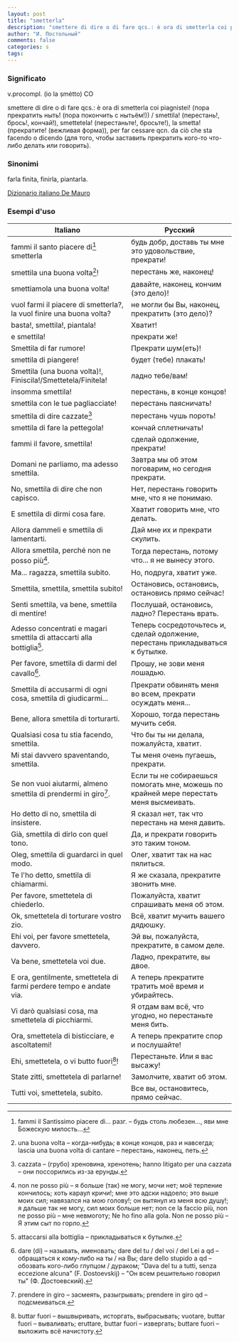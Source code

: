 ```yaml
---
layout: post
title: "smetterla"
description: "smettere di dire o di fare qcs.: è ora di smetterla coi piagnistei! (пора прекратить ныть! (пора покончить с нытьём!)) / smettila! (перестань!, брось!, кончай!), smettetela! (перестаньте!, бросьте!), la smetta! (прекратите! (вежливая форма)), per far cessare qcn. da ciò che sta facendo o dicendo (для того, чтобы заставить прекратить кого-то что-либо делать или говорить)."
author: "И. Постольный"
comments: false
categories: s
tags:
---
```


### Significato

v.procompl. (io la ṣmétto) CO

smettere di dire o di fare qcs.: è ora di smetterla coi piagnistei! (пора прекратить ныть! (пора покончить с нытьём!)) / smettila! (перестань!, брось!, кончай!), smettetela! (перестаньте!, бросьте!), la smetta! (прекратите! (вежливая форма)), per far cessare qcn. da ciò che sta facendo o dicendo (для того, чтобы заставить прекратить кого-то что-либо делать или говорить).

### Sinonimi

farla finita, finirla, piantarla.

[Dizionario italiano De Mauro](https://dizionario.internazionale.it/parola/smetterla)

### Esempi d'uso

| Italiano | Русский |
|----------|---------|
|fammi il santo piacere di[^1] smetterla|будь добр, доставь ты мне это удовольствие, прекрати!|
|smettila una buona volta[^2]!|перестань же, наконец!|
|smettiamola una buona volta!|давайте, наконец, кончим (это дело)!|
|vuol farmi il piacere di smetterla?, la vuol finire una buona volta?|не могли бы Вы, наконец, прекратить (это дело)?|
|basta!, smettila!, piantala!|Хватит!|
|e smettila!|прекрати же!|
|Smettila di far rumore!|Прекрати шум(еть)!|
|smettila di piangere!|будет (тебе) плакать!|
|Smettila (una buona volta)!, Finiscila!/Smettetela/Finitela!|ладно тебе/вам!|
|insomma smettila!|перестань, в конце концов!|
|smettila con le tue pagliacciate!|перестань паясничать!|
|smettila di dire cazzate[^3]|перестань чушь пороть!|
|smettila di fare la pettegola!|кончай сплетничать!|
|fammi il favore, smettila!|сделай одолжение, прекрати!|
|Domani ne parliamo, ma adesso smettila.|Завтра мы об этом поговарим, но сегодня прекрати.|
|No, smettila di dire che non capisco.|Нет, перестань говорить мне, что я не понимаю.|
|E smettila di dirmi cosa fare.|Хватит говорить мне, что делать.|
|Allora dammeli e smettila di lamentarti.|Дай мне их и прекрати скулить.|
|Allora smettila, perché non ne posso più[^4].|Тогда перестань, потому что... я не вынесу этого.|
|Ma... ragazza, smettila subito.|Но, подруга, хватит уже.|
|Smettila, smettila, smettila subito!|Остановись, остановись, остановись прямо сейчас!|
|Senti smettila, va bene, smettila di mentire!|Послушай, остановись, ладно? Перестань врать.|
|Adesso concentrati e magari smettila di attaccarti alla bottiglia[^5].|Теперь сосредоточьтесь и, сделай одолжение, перестань прикладываться к бутылке.|
|Per favore, smettila di darmi del cavallo[^6].|Прошу, не зови меня лошадью.|
|Smettila di accusarmi di ogni cosa, smettila di giudicarmi...|Прекрати обвинять меня во всем, прекрати осуждать меня...|
|Bene, allora smettila di torturarti.|Хорошо, тогда перестань мучить себя.|
|Qualsiasi cosa tu stia facendo, smettila.|Что бы ты ни делала, пожалуйста, хватит.|
|Mi stai davvero spaventando, smettila.|Ты меня очень пугаешь, прекрати.|
|Se non vuoi aiutarmi, almeno smettila di prendermi in giro[^7].|Если ты не собираешься помогать мне, можешь по крайней мере перестать меня высмеивать.|
|Ho detto di no, smettila di insistere.|Я сказал нет, так что перестань на меня давить.|
|Già, smettila di dirlo con quel tono.|Да, и прекрати говорить это таким тоном.|
|Oleg, smettila di guardarci in quel modo.|Олег, хватит так на нас пялиться.|
|Te l'ho detto, smettila di chiamarmi.|Я же сказала, прекратите звонить мне.|
|Per favore, smettetela di chiederlo.|Пожалуйста, хватит спрашивать меня об этом.|
|Ok, smettetela di torturare vostro zio.|Всё, хватит мучить вашего дядюшку.|
|Ehi voi, per favore smettetela, davvero.|Эй вы, пожалуйста, прекратите, в самом деле.|
|Va bene, smettetela voi due.|Ладно, прекратите, вы двое.|
|E ora, gentilmente, smettetela di farmi perdere tempo e andate via.|А теперь прекратите тратить моё время и убирайтесь.|
|Vi darò qualsiasi cosa, ma smettetela di picchiarmi.|Я отдам вам всё, что угодно, но перестаньте меня бить.|
|Ora, smettetela di bisticciare, e ascoltatemi!|А теперь прекратите спор и послушайте!|
|Ehi, smettetela, o vi butto fuori[^8]!|Перестаньте. Или я вас высажу!|
|State zitti, smettetela di parlarne!|Замолчите, хватит об этом.|
|Tutti voi, smettetela, subito.|Все вы, остановитесь, прямо сейчас.|

[^1]: fammi il Santissimo piacere di... разг. – будь столь любезен..., яви мне Божескую милость...

[^2]: una buona volta – когда-нибудь; в конце концов, раз и навсегда; lascia una buona volta di cantare – перестань, наконец, петь.

[^3]: cazzata – (грубо) хреновина, хренотень; hanno litigato per una cazzata – они поссорились из-за ерунды.

[^4]: non ne posso più – я больше (так) не могу, мочи нет; моё терпение кончилось; хоть караул кричи!; мне это адски надоело; это выше моих сил; навязался на мою голову!; он вытянул из меня всю душу!; я дальше так не могу, сил моих больше нет; non ce la faccio più, non ne posso più – мне невмоготу; Ne ho fino alla gola. Non ne posso più – Я этим сыт по горло.

[^5]: attaccarsi alla bottiglia – прикладываться к бутылке.

[^6]: dare (di) – называть, именовать; dare del tu / del voi / del Lei a qd – обращаться к кому-либо на ты / на Вы; dare dello stupido a qd – обозвать кого-либо глупцом / дураком; "Dava del tu a tutti, senza eccezione alcuna" (F. Dostoevskij) – "Он всем решительно говорил ты" (Ф. Достоевский).

[^7]: prendere in giro – засмеять, разыгрывать; prendere in giro qd – подсмеиваться.

[^8]: buttar fuori – вышвыривать, исторгать, выбрасывать; vuotare, buttar fuori – вываливать; eruttare, buttar fuori – извергать; buttare fuori – выложить всё начистоту.